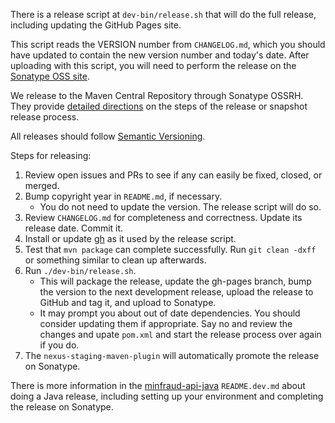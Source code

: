 There is a release script at `dev-bin/release.sh` that will do the full
release, including updating the GitHub Pages site.

This script reads the VERSION number from `CHANGELOG.md`, which you should
have updated to contain the new version number and today's date. After
uploading with this script, you will need to perform the release on the
[Sonatype OSS site](https://oss.sonatype.org/index.html).

We release to the Maven Central Repository through Sonatype OSSRH. They
provide [detailed directions](https://central.sonatype.org/pages/apache-maven.html)
on the steps of the release or snapshot release process.

All releases should follow [Semantic Versioning](https://semver.org/).

Steps for releasing:

1. Review open issues and PRs to see if any can easily be fixed, closed, or
   merged.
2. Bump copyright year in `README.md`, if necessary.
   * You do not need to update the version. The release script will do so.
3. Review `CHANGELOG.md` for completeness and correctness. Update its release
   date. Commit it.
4. Install or update [gh](https://github.com/cli/cli) as it used by the release script.
5. Test that `mvn package` can complete successfully. Run `git clean -dxff`
   or something similar to clean up afterwards.
6. Run `./dev-bin/release.sh`.
   * This will package the release, update the gh-pages branch, bump the
     version to the next development release, upload the release to GitHub
     and tag it, and upload to Sonatype.
   * It may prompt you about out of date dependencies. You should consider
     updating them if appropriate. Say no and review the changes and upate
     `pom.xml` and start the release process over again if you do.
7. The `nexus-staging-maven-plugin` will automatically promote the release on Sonatype.

There is more information in the
[minfraud-api-java](https://github.com/maxmind/minfraud-api-java/blob/main/README.dev.md)
`README.dev.md` about doing a Java release, including setting up your
environment and completing the release on Sonatype.
